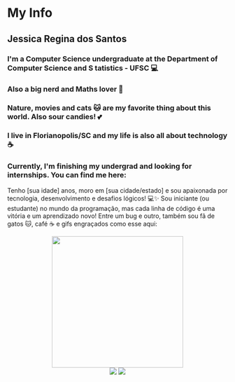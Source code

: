 # My Info
## Jessica Regina dos Santos
### I'm a Computer Science undergraduate at the Department of Computer Science and S tatistics - UFSC  💻
### Also a big nerd and Maths lover 📖
### Nature, movies and cats 🐱 are my favorite thing about this world. Also sour candies! 💕
### I live in Florianopolis/SC and my life is also all about technology ☕
### Currently, I'm finishing my undergrad and looking for internships. You can find me here:

Tenho [sua idade] anos, moro em [sua cidade/estado] e sou apaixonada por tecnologia, desenvolvimento e desafios lógicos! 💻✨
Sou iniciante (ou estudante) no mundo da programação, mas cada linha de código é uma vitória e um aprendizado novo!
Entre um bug e outro, também sou fã de gatos 🐱, café ☕ e gifs engraçados como esse aqui:

<div align="center"> <img src="https://github.com/seuusuario/seurepositorio/blob/main/imagem1-14.gif?raw=true" width="300"/> </div>

<div align="center"> <a href="https://www.instagram.com/jessicaregds/"><img src="https://img.shields.io/badge/-Instagram-%23E4405F?style=for-the-badge&logo=instagram&logoColor=white"/></a> <a href="https://www.linkedin.com/in/jessica-regina-dos-santos-aa7667142/"><img src="https://img.shields.io/badge/-LinkedIn-%230077B5?style=for-the-badge&logo=linkedin&logoColor=white"/></a> </div>
